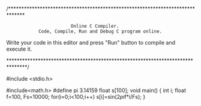/******************************************************************************

                            Online C Compiler.
                Code, Compile, Run and Debug C program online.
Write your code in this editor and press "Run" button to compile and execute it.

*******************************************************************************/

#include <stdio.h>


#include<math.h>
#define pi 3.14159
float s[100];
void main()
{
int i;
float f=100, Fs=10000;
for(i=0;i<100;i++)
s[i]=sin(2*pi*f*i/Fs);
}
